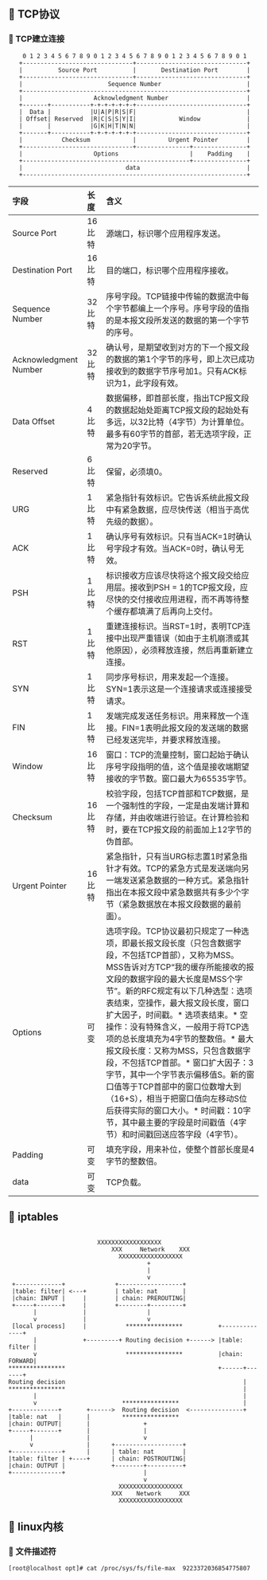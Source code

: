 ## :frog: TCP协议
### :tiger: TCP建立连接

``` 0                   1                   2                   3
    0 1 2 3 4 5 6 7 8 9 0 1 2 3 4 5 6 7 8 9 0 1 2 3 4 5 6 7 8 9 0 1
   +-------------------------------+-------------------------------+
   |          Source Port          |       Destination Port        |
   +-------------------------------+-------------------------------+
   |                        Sequence Number                        |
   +---------------------------------------------------------------+
   |                    Acknowledgment Number                      |
   +-------+-----------+-+-+-+-+-+-+-------------------------------+
   |  Data |           |U|A|P|R|S|F|                               |
   | Offset| Reserved  |R|C|S|S|Y|I|            Window             |
   |       |           |G|K|H|T|N|N|                               |
   +-------+-----------+-+-+-+-+-+-+-------------------------------+
   |           Checksum            |         Urgent Pointer        |
   +-------------------------------+---------------+---------------+
   |                    Options                    |    Padding    |
   +-----------------------------------------------+---------------+
   |                             data                              |
   +---------------------------------------------------------------+
```

| 字段                  | 长度                      | 含义                                                                                                                                                                                                                                                                                                                                                                                                                                                                                                                                                                                                                                                      |    
| :-------------------- | :------------------------ | :-------------------------------------------------------------------------------------------------------------------------------------------------------------------------------------------------------------------------------------------------------------------------------------------------------------------------------------------------------------------------------------------------------------------------------------------------------------------------------------------------------------------------------------------------------------------------------------------------------------------------------------------------------- |
| Source Port           | 16 比特 | 源端口，标识哪个应用程序发送。                                                                                                                                                                                                                                                                                                                                                                                                                                                                                                                                                                                                                                |
| Destination Port      | 16 比特 | 目的端口，标识哪个应用程序接收。                                                                                                                                                                                                                                                                                                                                                                                                                                                                                                                                                                                                                          |
| Sequence Number       | 32比特 | 序号字段。TCP链接中传输的数据流中每个字节都编上一个序号。序号字段的值指的是本报文段所发送的数据的第一个字节的序号。                                                                                                                                                                                                                                                                                                                                                                                                                                                                                                                                       |
| Acknowledgment Number | 32比特 | 确认号，是期望收到对方的下一个报文段的数据的第1个字节的序号，即上次已成功接收到的数据字节序号加1。只有ACK标识为1，此字段有效。                                                                                                                                                                                                                                                                                                                                                                                                                                                                                                                            |
| Data Offset           | 4比特  | 数据偏移，即首部长度，指出TCP报文段的数据起始处距离TCP报文段的起始处有多远，以32比特（4字节）为计算单位。最多有60字节的首部，若无选项字段，正常为20字节。                                                                                                                                                                                                                                                                                                                                                                                                                                                                                                 |
| Reserved              | 6比特  | 保留，必须填0。                                                                                                                                                                                                                                                                                                                                                                                                                                                                                                                                                                                                                                           |
| URG                   | 1比特  | 紧急指针有效标识。它告诉系统此报文段中有紧急数据，应尽快传送（相当于高优先级的数据）。                                                                                                                                                                                                                                                                                                                                                                                                                                                                                                                                                                    |
| ACK                   | 1比特  | 确认序号有效标识。只有当ACK=1时确认号字段才有效。当ACK=0时，确认号无效。                                                                                                                                                                                                                                                                                                                                                                                                                                                                                                                                                                                  |
| PSH                   | 1比特  | 标识接收方应该尽快将这个报文段交给应用层。接收到PSH = 1的TCP报文段，应尽快的交付接收应用进程，而不再等待整个缓存都填满了后再向上交付。                                                                                                                                                                                                                                                                                                                                                                                                                                                                                                                    |
| RST                   | 1比特  | 重建连接标识。当RST=1时，表明TCP连接中出现严重错误（如由于主机崩溃或其他原因），必须释放连接，然后再重新建立连接。                                                                                                                                                                                                                                                                                                                                                                                                                                                                                                                                        |
| SYN                   | 1比特  | 同步序号标识，用来发起一个连接。SYN=1表示这是一个连接请求或连接接受请求。                                                                                                                                                                                                                                                                                                                                                                                                                                                                                                                                                                                 |
| FIN                   | 1比特  | 发端完成发送任务标识。用来释放一个连接。FIN=1表明此报文段的发送端的数据已经发送完毕，并要求释放连接。                                                                                                                                                                                                                                                                                                                                                                                                                                                                                                                                                                                                         |
| Window                | 16比特 | 窗口：TCP的流量控制，窗口起始于确认序号字段指明的值，这个值是接收端期望接收的字节数。窗口最大为65535字节。                                                                                                                                                                                                                                                                                                                                                                                                                                                                                                                                                    |
| Checksum              | 16比特 | 校验字段，包括TCP首部和TCP数据，是一个强制性的字段，一定是由发端计算和存储，并由收端进行验证。在计算检验和时，要在TCP报文段的前面加上12字节的伪首部。                                                                                                                                                                                                                                                                                                                                                                                                                                                                                                     |
| Urgent Pointer        | 16比特 | 紧急指针，只有当URG标志置1时紧急指针才有效。TCP的紧急方式是发送端向另一端发送紧急数据的一种方式。紧急指针指出在本报文段中紧急数据共有多少个字节（紧急数据放在本报文段数据的最前面）。                                                                                                                                                                                                                                                                                                                                                                                                                                                                     |
| Options               | 可变   | 选项字段。TCP协议最初只规定了一种选项，即最长报文段长度（只包含数据字段，不包括TCP首部），又称为MSS。MSS告诉对方TCP“我的缓存所能接收的报文段的数据字段的最大长度是MSS个字节”。新的RFC规定有以下几种选型：选项表结束，空操作，最大报文段长度，窗口扩大因子，时间戳。* 选项表结束。* 空操作：没有特殊含义，一般用于将TCP选项的总长度填充为4字节的整数倍。* 最大报文段长度：又称为MSS，只包含数据字段，不包括TCP首部。* 窗口扩大因子：3字节，其中一个字节表示偏移值S。新的窗口值等于TCP首部中的窗口位数增大到（16+S），相当于把窗口值向左移动S位后获得实际的窗口大小。* 时间戳：10字节，其中最主要的字段是时间戳值（4字节）和时间戳回送应答字段（4字节）。 |
| Padding               | 可变   | 填充字段，用来补位，使整个首部长度是4字节的整数倍。                                                                                                                                                                                                                                                                                                                                                                                                                                                                                                                                                                                                       |                                                                                                            
| data                  | 可变   | TCP负载。                        

## :koala: iptables
```

                         XXXXXXXXXXXXXXXXXX
                             XXX     Network    XXX
                               XXXXXXXXXXXXXXXXXX
                                       +
                                       |
                                       v
 +-------------+              +------------------+
 |table: filter| <---+        | table: nat       |
 |chain: INPUT |     |        | chain: PREROUTING|
 +-----+-------+     |        +--------+---------+
       |             |                 |
       v             |                 v
 [local process]     |           ****************          +--------------+
       |             +---------+ Routing decision +------> |table: filter |
       v                         ****************          |chain: FORWARD|
****************                                           +------+-------+
Routing decision                                                  |
****************                                                  |
       |                                                          |
       v                        ****************                  |
+-------------+       +------>  Routing decision  <---------------+
|table: nat   |       |         ****************
|chain: OUTPUT|       |               +
+-----+-------+       |               |
      |               |               v
      v               |      +-------------------+
+--------------+      |      | table: nat        |
|table: filter | +----+      | chain: POSTROUTING|
|chain: OUTPUT |             +--------+----------+
+--------------+                      |
                                      v
                               XXXXXXXXXXXXXXXXXX
                             XXX    Network     XXX
                               XXXXXXXXXXXXXXXXXX
```
## :pig: linux内核
### :pig_nose: 文件描述符
` [root@localhost opt]# cat /proc/sys/fs/file-max 
9223372036854775807
`

